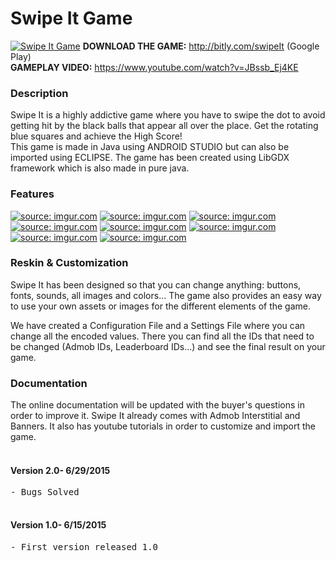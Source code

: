 # Swipe It Game
<a href="http://bitly.com/swipeIt"><img src="http://i.imgur.com/DRIFTtu.png" title="Swipe It Game" /></a>
<strong> DOWNLOAD THE GAME:</strong> http://bitly.com/swipeIt (Google Play) <br>
<strong> GAMEPLAY VIDEO:</strong> <a href="https://www.youtube.com/watch?v=JBssb_Ej4KE" target="_blank">https://www.youtube.com/watch?v=JBssb_Ej4KE</a> 

<h3>Description</h3>
Swipe It is a highly addictive game where you have to swipe the dot to avoid getting hit by the black balls that appear all over the place. Get the rotating blue squares and achieve the High Score! <br>
This game is made in Java using ANDROID STUDIO but can also be imported using ECLIPSE. The game has been created using LibGDX framework which is also made in pure java.

<h3>Features</h3>
<a href=""><img src="http://i.imgur.com/tcYKxS9.png" title="source: imgur.com" /></a>
<a href=""><img src="http://i.imgur.com/rcA2uWR.png" title="source: imgur.com" /></a>
<a href=""><img src="http://i.imgur.com/W4gS4D3.png" title="source: imgur.com" /></a>
<a href=""><img src="http://i.imgur.com/HzulQ0a.png" title="source: imgur.com" /></a>
<a href=""><img src="http://i.imgur.com/2Fx0TPs.png" title="source: imgur.com" /></a>
<a href=""><img src="http://i.imgur.com/qSyG43V.png" title="source: imgur.com" /></a>
<a href=""><img src="http://i.imgur.com/lk3YDlW.png" title="source: imgur.com" /></a>
<a href=""><img src="http://i.imgur.com/DWFIfKa.png" title="source: imgur.com" /></a>

<h3>Reskin & Customization</h3>
Swipe It has been designed so that you can change anything: buttons, fonts, sounds, all images and colors… The game also provides an easy way to use your own assets or images for the different elements of the game. <br>

We have created a Configuration File and a Settings File where you can change all the encoded values. There you can find all the IDs that need to be changed (Admob IDs, Leaderboard IDs…) and see the final result on your game.

<h3>Documentation</h3>
The online documentation will be updated with the buyer's questions in order to improve it. Swipe It already comes with Admob Interstitial and Banners. It also has youtube tutorials in order to customize and import the game. <br><br>

<h4>Version 2.0- 6/29/2015</h4>
<pre>
- Bugs Solved</br>
</pre>

<h4>Version 1.0- 6/15/2015</h4>
<pre>
- First version released 1.0</br>
</pre>
